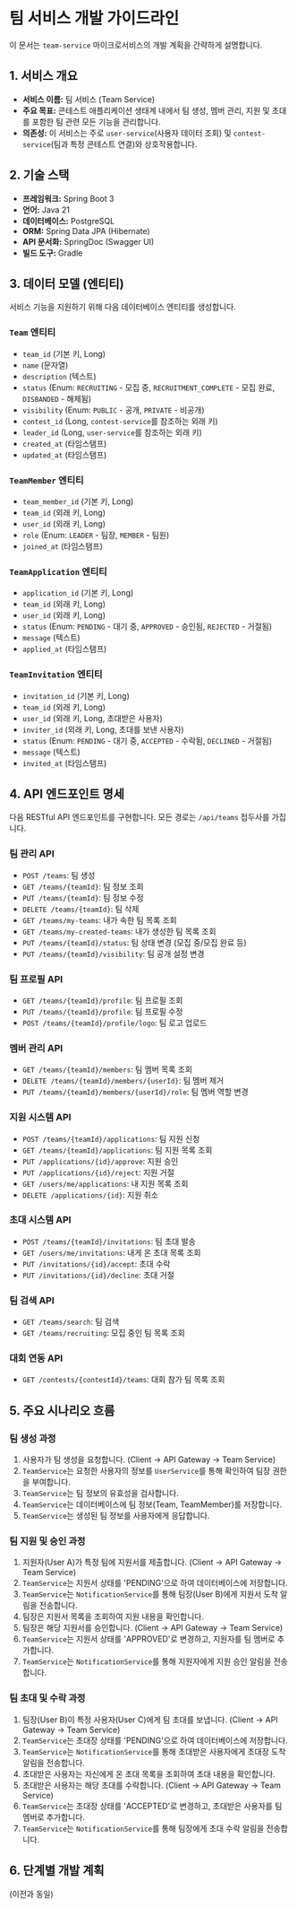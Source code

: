 # 팀 서비스 개발 가이드라인

이 문서는 `team-service` 마이크로서비스의 개발 계획을 간략하게 설명합니다.

## 1. 서비스 개요

*   **서비스 이름:** 팀 서비스 (Team Service)
*   **주요 목표:** 콘테스트 애플리케이션 생태계 내에서 팀 생성, 멤버 관리, 지원 및 초대를 포함한 팀 관련 모든 기능을 관리합니다.
*   **의존성:** 이 서비스는 주로 `user-service`(사용자 데이터 조회) 및 `contest-service`(팀과 특정 콘테스트 연결)와 상호작용합니다.

## 2. 기술 스택

*   **프레임워크:** Spring Boot 3
*   **언어:** Java 21
*   **데이터베이스:** PostgreSQL
*   **ORM:** Spring Data JPA (Hibernate)
*   **API 문서화:** SpringDoc (Swagger UI)
*   **빌드 도구:** Gradle

## 3. 데이터 모델 (엔티티)

서비스 기능을 지원하기 위해 다음 데이터베이스 엔티티를 생성합니다.

### `Team` 엔티티
*   `team_id` (기본 키, Long)
*   `name` (문자열)
*   `description` (텍스트)
*   `status` (Enum: `RECRUITING` - 모집 중, `RECRUITMENT_COMPLETE` - 모집 완료, `DISBANDED` - 해체됨)
*   `visibility` (Enum: `PUBLIC` - 공개, `PRIVATE` - 비공개)
*   `contest_id` (Long, `contest-service`를 참조하는 외래 키)
*   `leader_id` (Long, `user-service`를 참조하는 외래 키)
*   `created_at` (타임스탬프)
*   `updated_at` (타임스탬프)

### `TeamMember` 엔티티
*   `team_member_id` (기본 키, Long)
*   `team_id` (외래 키, Long)
*   `user_id` (외래 키, Long)
*   `role` (Enum: `LEADER` - 팀장, `MEMBER` - 팀원)
*   `joined_at` (타임스탬프)

### `TeamApplication` 엔티티
*   `application_id` (기본 키, Long)
*   `team_id` (외래 키, Long)
*   `user_id` (외래 키, Long)
*   `status` (Enum: `PENDING` - 대기 중, `APPROVED` - 승인됨, `REJECTED` - 거절됨)
*   `message` (텍스트)
*   `applied_at` (타임스탬프)

### `TeamInvitation` 엔티티
*   `invitation_id` (기본 키, Long)
*   `team_id` (외래 키, Long)
*   `user_id` (외래 키, Long, 초대받은 사용자)
*   `inviter_id` (외래 키, Long, 초대를 보낸 사용자)
*   `status` (Enum: `PENDING` - 대기 중, `ACCEPTED` - 수락됨, `DECLINED` - 거절됨)
*   `message` (텍스트)
*   `invited_at` (타임스탬프)

## 4. API 엔드포인트 명세

다음 RESTful API 엔드포인트를 구현합니다. 모든 경로는 `/api/teams` 접두사를 가집니다.

### 팀 관리 API
*   `POST /teams`: 팀 생성
*   `GET /teams/{teamId}`: 팀 정보 조회
*   `PUT /teams/{teamId}`: 팀 정보 수정
*   `DELETE /teams/{teamId}`: 팀 삭제
*   `GET /teams/my-teams`: 내가 속한 팀 목록 조회
*   `GET /teams/my-created-teams`: 내가 생성한 팀 목록 조회
*   `PUT /teams/{teamId}/status`: 팀 상태 변경 (모집 중/모집 완료 등)
*   `PUT /teams/{teamId}/visibility`: 팀 공개 설정 변경

### 팀 프로필 API
*   `GET /teams/{teamId}/profile`: 팀 프로필 조회
*   `PUT /teams/{teamId}/profile`: 팀 프로필 수정
*   `POST /teams/{teamId}/profile/logo`: 팀 로고 업로드

### 멤버 관리 API
*   `GET /teams/{teamId}/members`: 팀 멤버 목록 조회
*   `DELETE /teams/{teamId}/members/{userId}`: 팀 멤버 제거
*   `PUT /teams/{teamId}/members/{userId}/role`: 팀 멤버 역할 변경

### 지원 시스템 API
*   `POST /teams/{teamId}/applications`: 팀 지원 신청
*   `GET /teams/{teamId}/applications`: 팀 지원 목록 조회
*   `PUT /applications/{id}/approve`: 지원 승인
*   `PUT /applications/{id}/reject`: 지원 거절
*   `GET /users/me/applications`: 내 지원 목록 조회
*   `DELETE /applications/{id}`: 지원 취소

### 초대 시스템 API
*   `POST /teams/{teamId}/invitations`: 팀 초대 발송
*   `GET /users/me/invitations`: 내게 온 초대 목록 조회
*   `PUT /invitations/{id}/accept`: 초대 수락
*   `PUT /invitations/{id}/decline`: 초대 거절

### 팀 검색 API
*   `GET /teams/search`: 팀 검색
*   `GET /teams/recruiting`: 모집 중인 팀 목록 조회

### 대회 연동 API
*   `GET /contests/{contestId}/teams`: 대회 참가 팀 목록 조회

## 5. 주요 시나리오 흐름

### 팀 생성 과정
1.  사용자가 팀 생성을 요청합니다. (Client -> API Gateway -> Team Service)
2.  `TeamService`는 요청한 사용자의 정보를 `UserService`를 통해 확인하여 팀장 권한을 부여합니다.
3.  `TeamService`는 팀 정보의 유효성을 검사합니다.
4.  `TeamService`는 데이터베이스에 팀 정보(Team, TeamMember)를 저장합니다.
5.  `TeamService`는 생성된 팀 정보를 사용자에게 응답합니다.

### 팀 지원 및 승인 과정
1.  지원자(User A)가 특정 팀에 지원서를 제출합니다. (Client -> API Gateway -> Team Service)
2.  `TeamService`는 지원서 상태를 'PENDING'으로 하여 데이터베이스에 저장합니다.
3.  `TeamService`는 `NotificationService`를 통해 팀장(User B)에게 지원서 도착 알림을 전송합니다.
4.  팀장은 지원서 목록을 조회하여 지원 내용을 확인합니다.
5.  팀장은 해당 지원서를 승인합니다. (Client -> API Gateway -> Team Service)
6.  `TeamService`는 지원서 상태를 'APPROVED'로 변경하고, 지원자를 팀 멤버로 추가합니다.
7.  `TeamService`는 `NotificationService`를 통해 지원자에게 지원 승인 알림을 전송합니다.

### 팀 초대 및 수락 과정
1.  팀장(User B)이 특정 사용자(User C)에게 팀 초대를 보냅니다. (Client -> API Gateway -> Team Service)
2.  `TeamService`는 초대장 상태를 'PENDING'으로 하여 데이터베이스에 저장합니다.
3.  `TeamService`는 `NotificationService`를 통해 초대받은 사용자에게 초대장 도착 알림을 전송합니다.
4.  초대받은 사용자는 자신에게 온 초대 목록을 조회하여 초대 내용을 확인합니다.
5.  초대받은 사용자는 해당 초대를 수락합니다. (Client -> API Gateway -> Team Service)
6.  `TeamService`는 초대장 상태를 'ACCEPTED'로 변경하고, 초대받은 사용자를 팀 멤버로 추가합니다.
7.  `TeamService`는 `NotificationService`를 통해 팀장에게 초대 수락 알림을 전송합니다.

## 6. 단계별 개발 계획

(이전과 동일)
